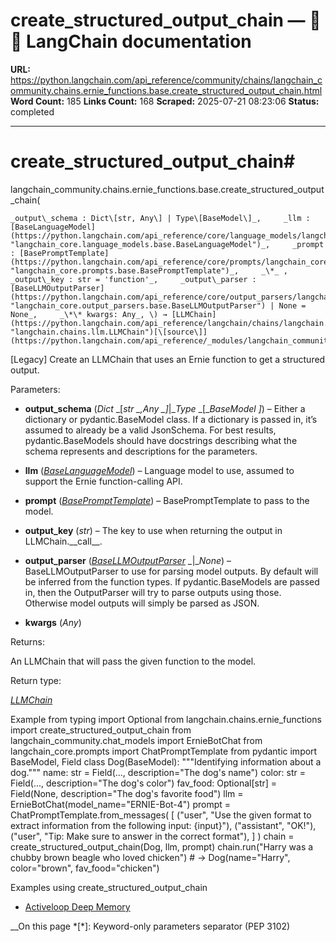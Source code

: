 # create_structured_output_chain — 🦜🔗 LangChain  documentation

**URL:** https://python.langchain.com/api_reference/community/chains/langchain_community.chains.ernie_functions.base.create_structured_output_chain.html
**Word Count:** 185
**Links Count:** 168
**Scraped:** 2025-07-21 08:23:06
**Status:** completed

---

# create\_structured\_output\_chain\#

langchain\_community.chains.ernie\_functions.base.create\_structured\_output\_chain\(

    _output\_schema : Dict\[str, Any\] | Type\[BaseModel\]_,     _llm : [BaseLanguageModel](https://python.langchain.com/api_reference/core/language_models/langchain_core.language_models.base.BaseLanguageModel.html#langchain_core.language_models.base.BaseLanguageModel "langchain_core.language_models.base.BaseLanguageModel")_,     _prompt : [BasePromptTemplate](https://python.langchain.com/api_reference/core/prompts/langchain_core.prompts.base.BasePromptTemplate.html#langchain_core.prompts.base.BasePromptTemplate "langchain_core.prompts.base.BasePromptTemplate")_,     _\*_ ,     _output\_key : str = 'function'_,     _output\_parser : [BaseLLMOutputParser](https://python.langchain.com/api_reference/core/output_parsers/langchain_core.output_parsers.base.BaseLLMOutputParser.html#langchain_core.output_parsers.base.BaseLLMOutputParser "langchain_core.output_parsers.base.BaseLLMOutputParser") | None = None_,     _\*\* kwargs: Any_, \) → [LLMChain](https://python.langchain.com/api_reference/langchain/chains/langchain.chains.llm.LLMChain.html#langchain.chains.llm.LLMChain "langchain.chains.llm.LLMChain")[\[source\]](https://python.langchain.com/api_reference/_modules/langchain_community/chains/ernie_functions/base.html#create_structured_output_chain)\#     

\[Legacy\] Create an LLMChain that uses an Ernie function to get a structured output.

Parameters:     

  * **output\_schema** \(_Dict_ _\[__str_ _,__Any_ _\]__|__Type_ _\[__BaseModel_ _\]_\) – Either a dictionary or pydantic.BaseModel class. If a dictionary is passed in, it’s assumed to already be a valid JsonSchema. For best results, pydantic.BaseModels should have docstrings describing what the schema represents and descriptions for the parameters.

  * **llm** \([_BaseLanguageModel_](https://python.langchain.com/api_reference/core/language_models/langchain_core.language_models.base.BaseLanguageModel.html#langchain_core.language_models.base.BaseLanguageModel "langchain_core.language_models.base.BaseLanguageModel")\) – Language model to use, assumed to support the Ernie function-calling API.

  * **prompt** \([_BasePromptTemplate_](https://python.langchain.com/api_reference/core/prompts/langchain_core.prompts.base.BasePromptTemplate.html#langchain_core.prompts.base.BasePromptTemplate "langchain_core.prompts.base.BasePromptTemplate")\) – BasePromptTemplate to pass to the model.

  * **output\_key** \(_str_\) – The key to use when returning the output in LLMChain.\_\_call\_\_.

  * **output\_parser** \([_BaseLLMOutputParser_](https://python.langchain.com/api_reference/core/output_parsers/langchain_core.output_parsers.base.BaseLLMOutputParser.html#langchain_core.output_parsers.base.BaseLLMOutputParser "langchain_core.output_parsers.base.BaseLLMOutputParser") _|__None_\) – BaseLLMOutputParser to use for parsing model outputs. By default will be inferred from the function types. If pydantic.BaseModels are passed in, then the OutputParser will try to parse outputs using those. Otherwise model outputs will simply be parsed as JSON.

  * **kwargs** \(_Any_\)

Returns:     

An LLMChain that will pass the given function to the model.

Return type:     

[_LLMChain_](https://python.langchain.com/api_reference/langchain/chains/langchain.chains.llm.LLMChain.html#langchain.chains.llm.LLMChain "langchain.chains.llm.LLMChain")

Example               from typing import Optional          from langchain.chains.ernie_functions import create_structured_output_chain     from langchain_community.chat_models import ErnieBotChat     from langchain_core.prompts import ChatPromptTemplate          from pydantic import BaseModel, Field          class Dog(BaseModel):         """Identifying information about a dog."""              name: str = Field(..., description="The dog's name")         color: str = Field(..., description="The dog's color")         fav_food: Optional[str] = Field(None, description="The dog's favorite food")          llm = ErnieBotChat(model_name="ERNIE-Bot-4")     prompt = ChatPromptTemplate.from_messages(         [             ("user", "Use the given format to extract information from the following input: {input}"),             ("assistant", "OK!"),             ("user", "Tip: Make sure to answer in the correct format"),         ]     )     chain = create_structured_output_chain(Dog, llm, prompt)     chain.run("Harry was a chubby brown beagle who loved chicken")     # -> Dog(name="Harry", color="brown", fav_food="chicken")     

Examples using create\_structured\_output\_chain

  * [Activeloop Deep Memory](https://python.langchain.com/docs/integrations/retrievers/activeloop/)

__On this page   *[\*]: Keyword-only parameters separator (PEP 3102)
